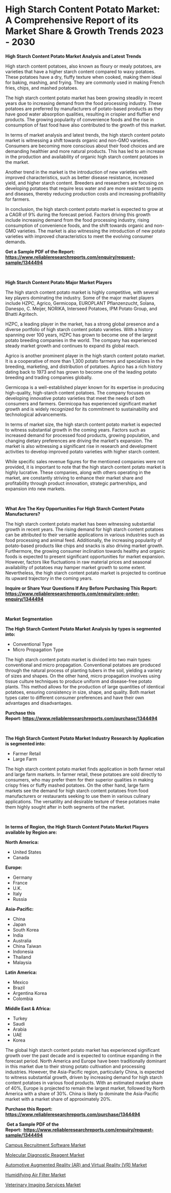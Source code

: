 <p><h1>High Starch Content Potato Market: A Comprehensive Report of its Market Share & Growth Trends 2023 - 2030</h1></p><p><strong>High Starch Content Potato Market Analysis and Latest Trends</strong></p>
<p><p>High starch content potatoes, also known as floury or mealy potatoes, are varieties that have a higher starch content compared to waxy potatoes. These potatoes have a dry, fluffy texture when cooked, making them ideal for baking, mashing, and frying. They are commonly used in making French fries, chips, and mashed potatoes.</p><p>The high starch content potato market has been growing steadily in recent years due to increasing demand from the food processing industry. These potatoes are preferred by manufacturers of potato-based products as they have good water absorption qualities, resulting in crispier and fluffier end products. The growing popularity of convenience foods and the rise in consumption of fast food have also contributed to the growth of this market.</p><p>In terms of market analysis and latest trends, the high starch content potato market is witnessing a shift towards organic and non-GMO varieties. Consumers are becoming more conscious about their food choices and are demanding healthier and more natural products. This has led to an increase in the production and availability of organic high starch content potatoes in the market.</p><p>Another trend in the market is the introduction of new varieties with improved characteristics, such as better disease resistance, increased yield, and higher starch content. Breeders and researchers are focusing on developing potatoes that require less water and are more resistant to pests and diseases, thereby reducing production costs and increasing profitability for farmers.</p><p>In conclusion, the high starch content potato market is expected to grow at a CAGR of 9% during the forecast period. Factors driving this growth include increasing demand from the food processing industry, rising consumption of convenience foods, and the shift towards organic and non-GMO varieties. The market is also witnessing the introduction of new potato varieties with improved characteristics to meet the evolving consumer demands.</p></p>
<p><strong>Get a Sample PDF of the Report:&nbsp; <a href="https://www.reliableresearchreports.com/enquiry/request-sample/1344494">https://www.reliableresearchreports.com/enquiry/request-sample/1344494</a></strong></p>
<p>&nbsp;</p>
<p><strong>High Starch Content Potato Major Market Players</strong></p>
<p><p>The high starch content potato market is highly competitive, with several key players dominating the industry. Some of the major market players include HZPC, Agrico, Germicopa, EUROPLANT Pflanzenzucht, Solana, Danespo, C. Meijer, NORIKA, Interseed Potatoes, IPM Potato Group, and Bhatti Agritech.</p><p>HZPC, a leading player in the market, has a strong global presence and a diverse portfolio of high starch content potato varieties. With a history spanning over 100 years, HZPC has grown to become one of the largest potato breeding companies in the world. The company has experienced steady market growth and continues to expand its global reach.</p><p>Agrico is another prominent player in the high starch content potato market. It is a cooperative of more than 1,300 potato farmers and specializes in the breeding, marketing, and distribution of potatoes. Agrico has a rich history dating back to 1973 and has grown to become one of the leading potato breeding and trading companies globally.</p><p>Germicopa is a well-established player known for its expertise in producing high-quality, high-starch content potatoes. The company focuses on developing innovative potato varieties that meet the needs of both consumers and farmers. Germicopa has experienced significant market growth and is widely recognized for its commitment to sustainability and technological advancements.</p><p>In terms of market size, the high starch content potato market is expected to witness substantial growth in the coming years. Factors such as increased demand for processed food products, growing population, and changing dietary preferences are driving the market's expansion. The market is also witnessing a significant rise in research and development activities to develop improved potato varieties with higher starch content.</p><p>While specific sales revenue figures for the mentioned companies were not provided, it is important to note that the high starch content potato market is highly lucrative. These companies, along with others operating in the market, are constantly striving to enhance their market share and profitability through product innovation, strategic partnerships, and expansion into new markets.</p></p>
<p>&nbsp;</p>
<p><strong>What Are The Key Opportunities For High Starch Content Potato Manufacturers?</strong></p>
<p><p>The high starch content potato market has been witnessing substantial growth in recent years. The rising demand for high starch content potatoes can be attributed to their versatile applications in various industries such as food processing and animal feed. Additionally, the increasing popularity of potato-based products like chips and snacks is also driving market growth. Furthermore, the growing consumer inclination towards healthy and organic foods is expected to present significant opportunities for market expansion. However, factors like fluctuations in raw material prices and seasonal availability of potatoes may hamper market growth to some extent. Nevertheless, the high starch content potato market is projected to continue its upward trajectory in the coming years.</p></p>
<p><strong>Inquire or Share Your Questions If Any Before Purchasing This Report: <a href="https://www.reliableresearchreports.com/enquiry/pre-order-enquiry/1344494">https://www.reliableresearchreports.com/enquiry/pre-order-enquiry/1344494</a></strong></p>
<p>&nbsp;</p>
<p><strong>Market Segmentation</strong></p>
<p><strong>The High Starch Content Potato Market Analysis by types is segmented into:</strong></p>
<p><ul><li>Conventional Type</li><li>Micro Propagation Type</li></ul></p>
<p><p>The high starch content potato market is divided into two main types: conventional and micro propagation. Conventional potatoes are produced through the natural process of planting tubers in the soil, yielding a variety of sizes and shapes. On the other hand, micro propagation involves using tissue culture techniques to produce uniform and disease-free potato plants. This method allows for the production of large quantities of identical potatoes, ensuring consistency in size, shape, and quality. Both market types cater to different consumer preferences and have their own advantages and disadvantages.</p></p>
<p><strong>Purchase this Report:&nbsp;<a href="https://www.reliableresearchreports.com/purchase/1344494">https://www.reliableresearchreports.com/purchase/1344494</a></strong></p>
<p>&nbsp;</p>
<p><strong>The High Starch Content Potato Market Industry Research by Application is segmented into:</strong></p>
<p><ul><li>Farmer Retail</li><li>Large Farm</li></ul></p>
<p><p>The high starch content potato market finds application in both farmer retail and large farm markets. In farmer retail, these potatoes are sold directly to consumers, who may prefer them for their superior qualities in making crispy fries or fluffy mashed potatoes. On the other hand, large farm markets see the demand for high starch content potatoes from food manufacturers or restaurants seeking to use them in various culinary applications. The versatility and desirable texture of these potatoes make them highly sought after in both segments of the market.</p></p>
<p>&nbsp;</p>
<p><strong>In terms of Region, the High Starch Content Potato Market Players available by Region are:</strong></p>
<p>
    <p> <strong> North America: </strong>
        <ul>
            <li>United States</li>
            <li>Canada</li>
        </ul>
        </p> 
    <p> <strong> Europe: </strong>
        <ul>
            <li>Germany</li>
            <li>France</li>
            <li>U.K.</li>
            <li>Italy</li>
            <li>Russia</li>
        </ul>
        </p> 
    <p> <strong> Asia-Pacific: </strong>
        <ul>
            <li>China</li>
            <li>Japan</li>
            <li>South Korea</li>
            <li>India</li>
            <li>Australia</li>
            <li>China Taiwan</li>
            <li>Indonesia</li>
            <li>Thailand</li>
            <li>Malaysia</li>
        </ul>
        </p> 
    <p> <strong> Latin America: </strong>
        <ul>
            <li>Mexico</li>
            <li>Brazil</li>
            <li>Argentina Korea</li>
            <li>Colombia</li>
        </ul>
        </p> 
    <p> <strong> Middle East & Africa: </strong>
        <ul>
            <li>Turkey</li>
            <li>Saudi</li>
            <li>Arabia</li>
            <li>UAE</li>
            <li>Korea</li>
        </ul>
    </p>
    </p>
<p><p>The global high starch content potato market has experienced significant growth over the past decade and is expected to continue expanding in the forecast period. North America and Europe have been traditionally dominant in this market due to their strong potato cultivation and processing industries. However, the Asia-Pacific region, particularly China, is expected to witness substantial growth, driven by increasing demand for high starch content potatoes in various food products. With an estimated market share of 40%, Europe is projected to remain the largest market, followed by North America with a share of 30%. China is likely to dominate the Asia-Pacific market with a market share of approximately 20%.</p></p>
<p><strong>Purchase this Report: <a href="https://www.reliableresearchreports.com/purchase/1344494">https://www.reliableresearchreports.com/purchase/1344494</a></strong></p>
<p>&nbsp;<strong>Get a Sample PDF of the Report:&nbsp;&nbsp;<a href="https://www.reliableresearchreports.com/enquiry/request-sample/1344494">https://www.reliableresearchreports.com/enquiry/request-sample/1344494</a></strong></p>
<p><strong></strong></p>
<p><p><a href="https://medium.com/@enosstark1905/campus-recruitment-software-market-research-report-its-history-and-forecast-2023-to-2030-a6aa226bc2ee">Campus Recruitment Software Market</a></p><p><a href="https://github.com/gulaimolin/Market-Research-Report-List-1/blob/main/molecular-diagnostic-reagent-market.md">Molecular Diagnostic Reagent Market</a></p><p><a href="https://github.com/ruslanpoljakovrd177/Market-Research-Report-List-1/blob/main/automotive-augmented-reality-ar-and-virtual-reality-vr-market.md">Automotive Augmented Reality (AR) and Virtual Reality (VR) Market</a></p><p><a href="https://www.linkedin.com/pulse/humidifying-air-filter-market-share-amp-new-trends-analysis-cbvre/">Humidifying Air Filter Market</a></p><p><a href="https://medium.com/@dashawnmoen/veterinary-imaging-services-market-size-cagr-trends-2024-2030-63b2531cc604">Veterinary Imaging Services Market</a></p></p>